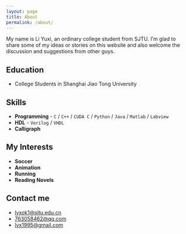 ```yaml
---
layout: page
title: About
permalink: /about/
---
```


My name is Li Yuxi, an ordinary college student from SJTU. I'm glad to share some of my ideas or stories on this website and also welcome the discussion and suggestions from other guys. 

## Education

* College Students in Shanghai Jiao Tong University

## Skills

* **Programming** - `C` / `C++` / `CUDA C` / `Python` / `Java` / `Matlab` / `Labview`
* **HDL** - `Verilog` / `VHDL` 
* **Calligraph** 
    
## My Interests

* **Soccer**
* **Animation**
* **Running**
* **Reading Novels**

## Contact me

* [lyxok1@sjtu.edu.cn](lyxok1@sjtu.edu.cn)
* [763058462@qq.com](763058462@qq.com)
* [lyx1995@gmail.com](lyx1995@gmail.com)